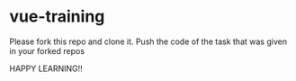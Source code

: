 # vue-training
Please fork this repo and clone it.
Push the code of the task that was given in your forked repos

HAPPY LEARNING!!
